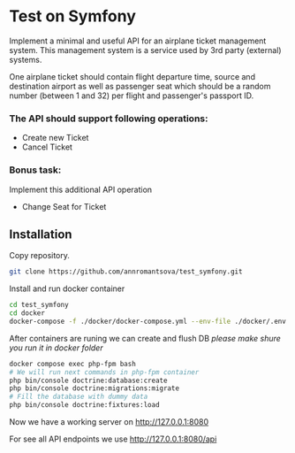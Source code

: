 # Test on Symfony


Implement a minimal and useful API for an airplane ticket management system. This management system is a service used by 3rd party (external) systems.

One airplane ticket should contain flight departure time, source and destination airport as well as passenger seat which should be a random number (between 1 and 32) per flight and passenger's passport ID.

### The API should support following operations:
- Create new Ticket
- Cancel Ticket

### Bonus task:
Implement this additional API operation
- Change Seat for Ticket

## Installation

Copy repository.

```sh
git clone https://github.com/annromantsova/test_symfony.git
```

Install and run docker container

```sh
cd test_symfony
cd docker
docker-compose -f ./docker/docker-compose.yml --env-file ./docker/.env up --build
```
After containers are runing we can create and flush DB
*please make shure you run it in docker folder*
```sh
docker compose exec php-fpm bash
# We will run next commands in php-fpm container
php bin/console doctrine:database:create
php bin/console doctrine:migrations:migrate
# Fill the database with dummy data
php bin/console doctrine:fixtures:load
```
Now we have a working server on
http://127.0.0.1:8080

For see all API endpoints we use
http://127.0.0.1:8080/api
